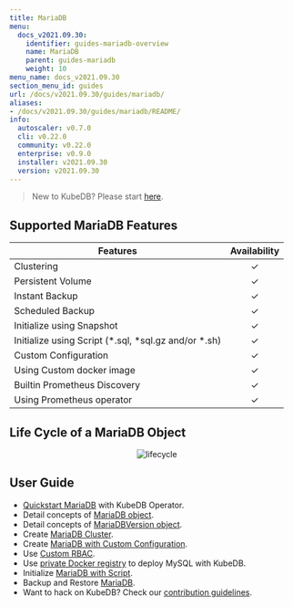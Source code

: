 ```yaml
---
title: MariaDB
menu:
  docs_v2021.09.30:
    identifier: guides-mariadb-overview
    name: MariaDB
    parent: guides-mariadb
    weight: 10
menu_name: docs_v2021.09.30
section_menu_id: guides
url: /docs/v2021.09.30/guides/mariadb/
aliases:
- /docs/v2021.09.30/guides/mariadb/README/
info:
  autoscaler: v0.7.0
  cli: v0.22.0
  community: v0.22.0
  enterprise: v0.9.0
  installer: v2021.09.30
  version: v2021.09.30
---
```


> New to KubeDB? Please start [here](/docs/v2021.09.30/README).

## Supported MariaDB Features

| Features                                                | Availability |
| ------------------------------------------------------- | :----------: |
| Clustering                                              |   &#10003;   |
| Persistent Volume                                       |   &#10003;   |
| Instant Backup                                          |   &#10003;   |
| Scheduled Backup                                        |   &#10003;   |
| Initialize using Snapshot                               |   &#10003;   |
| Initialize using Script (\*.sql, \*sql.gz and/or \*.sh) |   &#10003;   |
| Custom Configuration                                    |   &#10003;   |
| Using Custom docker image                               |   &#10003;   |
| Builtin Prometheus Discovery                            |   &#10003;   |
| Using Prometheus operator                               |   &#10003;   |

## Life Cycle of a MariaDB Object

<p align="center">
  <img alt="lifecycle"  src="/docs/v2021.09.30/guides/mariadb/images/mariadb-lifecycle.png" >
</p>

## User Guide

- [Quickstart MariaDB](/docs/v2021.09.30/guides/mariadb/quickstart/overview) with KubeDB Operator.
- Detail concepts of [MariaDB object](/docs/v2021.09.30/guides/mariadb/concepts/mariadb).
- Detail concepts of [MariaDBVersion object](/docs/v2021.09.30/guides/mariadb/concepts/mariadb-version).
- Create [MariaDB Cluster](/docs/v2021.09.30/guides/mariadb/clustering/galera-cluster).
- Create [MariaDB with Custom Configuration](/docs/v2021.09.30/guides/mariadb/configuration/using-config-file).
- Use [Custom RBAC](/docs/v2021.09.30/guides/mariadb/custom-rbac/using-custom-rbac).
- Use [private Docker registry](/docs/v2021.09.30/guides/mariadb/private-registry/quickstart) to deploy MySQL with KubeDB.
- Initialize [MariaDB with Script](/docs/v2021.09.30/guides/mariadb/initialization/using-script).
- Backup and Restore [MariaDB](/docs/v2021.09.30/guides/mariadb/backup/overview).
- Want to hack on KubeDB? Check our [contribution guidelines](/docs/v2021.09.30/CONTRIBUTING).
